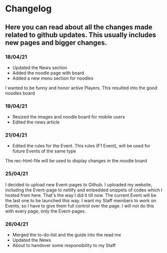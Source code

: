 # Changelog 
## Here you can read about all the changes made related to github updates. This usually includes new pages and bigger changes.

### 18/04/21
- Updated the News section
- Added the noodle page with board
- Added a new menu section for noodles

I wanted to be funny and honor active Players. This resulted into the good noodles board

### 19/04/21
- Resized the images and noodle board for mobile users
- Edited the news article

### 21/04/21
- Edited the rules for the Event. This rules (F1 Event), will be used for future Events of the same type

The rec-html-file will be used to display changes in the noodle board

### 25/04/21
I decided to upload new Event-pages to Github. I uploaded my website, including the Event-page to netlify and embedded snippets of codes which I hosted from here. 
That's the way I did it till now. The current Event will be the last one to be launched this way. I want my Staff members to work on Events, so I have to give them full 
control over the page. I will not do this with every page, only the Event-pages.

### 26/04/21
- Merged the to-do-list and the guide into the read me
- Updated the News
- About to handover some responsibility to my Staff
